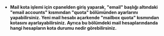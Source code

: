 * **Mail kota işlemi için cpanelden giriş yaparak, "email" başlığı altındaki "email accounts" kısmından "quota" bölümünden ayarlarını yapabilirsiniz. Yeni mail hesabı açarkende "mailbox quota" kısmından kotasını ayarlayabilirsiniz. Ayrıca bu bölümdeki mail hesaplarındanda hangi hesapların kota durumu nedir görebilirsiniz.**



